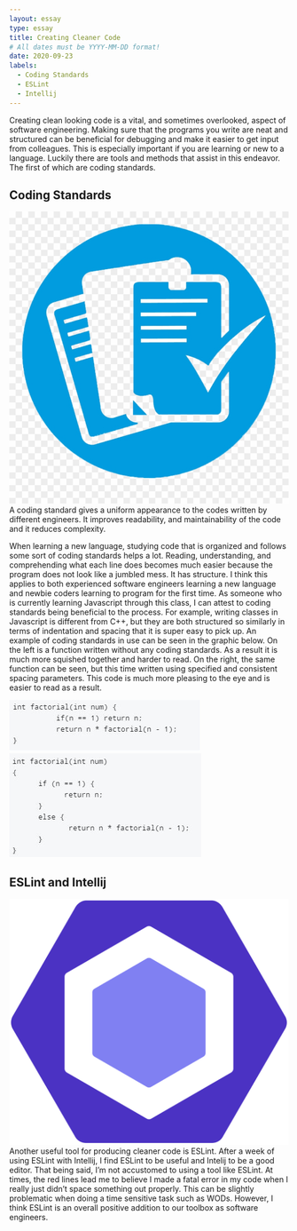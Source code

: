 ```yaml
---
layout: essay
type: essay
title: Creating Cleaner Code
# All dates must be YYYY-MM-DD format!
date: 2020-09-23
labels:
  - Coding Standards 
  - ESLint
  - Intellij
---
```


Creating clean looking code is a vital, and sometimes overlooked, aspect of software engineering. Making sure that the programs you write are neat and structured can be beneficial for debugging and make it easier to get input from colleagues. This is especially important if you are learning or new to a language. Luckily there are tools and methods that assist in this endeavor. The first of which are coding standards. 

## Coding Standards 

<img class="ui tiny left floated image" src="../images/coding_stand_logo.png">
A coding standard gives a uniform appearance to the codes written by different engineers. It improves readability, and maintainability of the code and it reduces complexity.

 When learning a new language, studying code that is organized and follows some sort of coding standards helps a lot. Reading, understanding, and comprehending what each line does becomes much easier because the program does not look like a jumbled mess. It has structure. I think this applies to both experienced software engineers learning a new language and newbie coders learning to program for the first time. 
As someone who is currently learning Javascript through this class, I can attest to coding standards being beneficial to the process. For example, writing classes in Javascript is different from C++, but they are both structured so similarly in terms of indentation and spacing that it is super easy to pick up.
An example of coding standards in use can be seen in the graphic below. On the left is a function written without any coding standards. As a result it is much more squished together and harder to read. On the right, the same function can be seen, but this time written using specified and consistent spacing parameters. This code is much more pleasing to the eye and is easier to read as a result. 

<div class="ui medium rounded images">
  <img class="ui image" src="../images/bad_code.png">
  <img class="ui image" src="../images/good_code.png">
</div>

## ESLint and Intellij

<img class="ui tiny left floated image" src="../images/eslint_logo.png">
Another useful tool for producing cleaner code is ESLint. After a week of using ESLint with Intellij, I find ESLint to be useful and Intelij to be a good editor. That being said, I’m not accustomed to using a tool like ESLint. At times, the red lines lead me to believe I made a fatal error in my code when I really just didn’t space something out properly. This can be slightly problematic when doing a time sensitive task such as WODs. However, I think ESLint is an overall positive addition to our toolbox as software engineers. 

